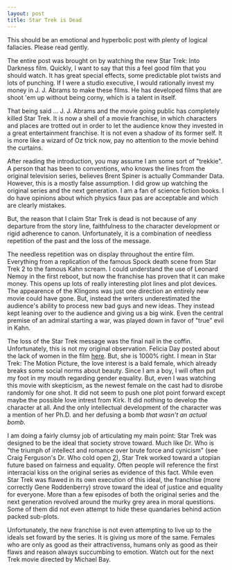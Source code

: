 ```yaml
---
layout: post
title: Star Trek is Dead
---
```


This should be an emotional and hyperbolic post with plenty of logical
fallacies. Please read gently.

The entire post was brought on by watching the new Star Trek: Into
Darkness film. Quickly, I want to say that this a feel good film that
you should watch. It has great special effects, some predictable plot
twists and lots of punching. If I were a studio executive, I would
rationally invest my money in J. J. Abrams to make these films. He has
developed films that are shoot 'em up without being corny, which is a
talent in itself.

That being said ... J. J. Abrams and the movie going public has
completely killed Star Trek. It is now a shell of a movie franchise,
in which characters and places are trotted out in order to let the
audience know they invested in a great entertainment franchise. It is
not even a shadow of its former self. It is more like a wizard of Oz
trick now, pay no attention to the movie behind the curtains.

After reading the introduction, you may assume I am some sort of
"trekkie". A person that has been to conventions, who knows the lines
from the original television series, believes Brent Spiner is actually
Commander Data. However, this is a mostly false assumption. I did grow
up watching the original series and the next generation. I am a fan of
science fiction books. I do have opinions about which physics faux pas
are acceptable and which are clearly mistakes.

But, the reason that I claim Star Trek is dead is not because of any
departure from the story line, faithfulness to the character
development or rigid adherence to canon. Unfortunately, it is a
combination of needless repetition of the past and the loss of the
message.

The needless repetition was on display throughout the entire
film. Everything from a replication of the famous Spock death scene
from Star Trek 2 to the famous Kahn scream. I could understand the use
of Leonard Nemoy in the first reboot, but now the franchise has proven
that it can make money. This opens up lots of really interesting plot
lines and plot devices. The appearence of the Klingons was just one
direction an entirely new movie could have gone. But, instead the
writers underestimated the audience's ability to process new bad guys
and new ideas. They instead kept leaning over to the audience and
giving us a big wink. Even the central premise of an admiral starting
a war, was played down in favor of "true" evil in Kahn. 

The loss of the Star Trek message was the final nail in the
coffin. Unfortunately, this is not my original observation. Felicia
Day posted about the lack of women in the film [here][1]. But, she is
1000% right. I mean in Star Trek: The Motion Picture, the love
interest is a bald female, which already breaks some social norms
about beauty. Since I am a boy, I will often put my foot in my mouth
regarding gender equality. But, even I was watching this movie with
skepticism, as the newest female on the cast had to disrobe randomly
for one shot. It did not seem to push one plot point forward except
maybe the possible love intrest from Kirk. It did nothing to develop
the character at all. And the only intellectual development of the
character was a mention of her Ph.D. and her defusing a bomb _that
wasn't an actual bomb_. 

I am doing a fairly clumsy job of articulating my main point: Star
Trek was designed to be the ideal that society strove toward. Much
like Dr. Who is "the triumph of intellect and romance over brute force
and cynicism" (see Craig Ferguson's Dr. Who cold open [2]), Star Trek
worked toward a utopian future based on fairness and equality. Often
people will reference the first interracial kiss on the original
series as evidence of this fact. While even Star Trek was flawed in
its own execution of this ideal, the franchise (more correctly Gene
Roddenberry) strove toward the ideal of justice and equality for
everyone. More than a few episodes of both the original series and the
next generation revolved around the murky grey area in moral
questions. Some of them did not even attempt to hide these quandaries
behind action packed sub-plots.

Unfortunately, the new franchise is not even attempting to live up to
the ideals set foward by the series. It is giving us more of the
same. Females who are only as good as their attractivenss, humans only
as good as their flaws and reason always succumbing to emotion. Watch
out for the next Trek movie directed by Michael Bay.

[1]: http://feliciaday.com/blog/start-trek-musings-etc-and-spoilers-so-no-complaints
[2]: http://youtu.be/M9P4SxtphJ4

